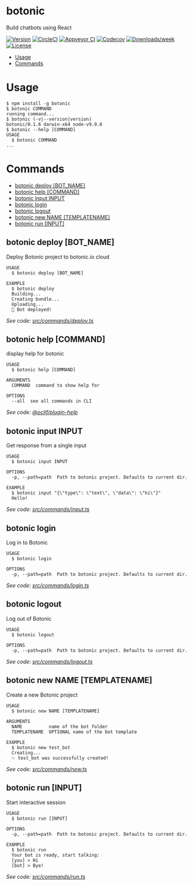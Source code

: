 botonic
=======

Build chatbots using React

[![Version](https://img.shields.io/npm/v/botonic.svg)](https://npmjs.org/package/botonic)
[![CircleCI](https://circleci.com/gh/ericmarcos/botonic/tree/master.svg?style=shield)](https://circleci.com/gh/ericmarcos/botonic/tree/master)
[![Appveyor CI](https://ci.appveyor.com/api/projects/status/github/ericmarcos/botonic?branch=master&svg=true)](https://ci.appveyor.com/project/ericmarcos/botonic/branch/master)
[![Codecov](https://codecov.io/gh/ericmarcos/botonic/branch/master/graph/badge.svg)](https://codecov.io/gh/ericmarcos/botonic)
[![Downloads/week](https://img.shields.io/npm/dw/botonic.svg)](https://npmjs.org/package/botonic)
[![License](https://img.shields.io/npm/l/botonic.svg)](https://github.com/ericmarcos/botonic/blob/master/package.json)

<!-- toc -->
* [Usage](#usage)
* [Commands](#commands)
<!-- tocstop -->
# Usage
<!-- usage -->
```sh-session
$ npm install -g botonic
$ botonic COMMAND
running command...
$ botonic (-v|--version|version)
botonic/0.1.6 darwin-x64 node-v9.9.0
$ botonic --help [COMMAND]
USAGE
  $ botonic COMMAND
...
```
<!-- usagestop -->
# Commands
<!-- commands -->
* [botonic deploy [BOT_NAME]](#botonic-deploy-bot-name)
* [botonic help [COMMAND]](#botonic-help-command)
* [botonic input INPUT](#botonic-input-input)
* [botonic login](#botonic-login)
* [botonic logout](#botonic-logout)
* [botonic new NAME [TEMPLATENAME]](#botonic-new-name-templatename)
* [botonic run [INPUT]](#botonic-run-input)

## botonic deploy [BOT_NAME]

Deploy Botonic project to botonic.io cloud

```
USAGE
  $ botonic deploy [BOT_NAME]

EXAMPLE
  $ botonic deploy
  Building...
  Creating bundle...
  Uploading...
  🚀 Bot deployed!
```

_See code: [src/commands/deploy.ts](https://github.com/hubtype/botonic/blob/v0.1.6/src/commands/deploy.ts)_

## botonic help [COMMAND]

display help for botonic

```
USAGE
  $ botonic help [COMMAND]

ARGUMENTS
  COMMAND  command to show help for

OPTIONS
  --all  see all commands in CLI
```

_See code: [@oclif/plugin-help](https://github.com/oclif/plugin-help/blob/v1.2.3/src/commands/help.ts)_

## botonic input INPUT

Get response from a single input

```
USAGE
  $ botonic input INPUT

OPTIONS
  -p, --path=path  Path to botonic project. Defaults to current dir.

EXAMPLE
  $ botonic input "{\"type\": \"text\", \"data\": \"hi\"}"
  Hello!
```

_See code: [src/commands/input.ts](https://github.com/hubtype/botonic/blob/v0.1.6/src/commands/input.ts)_

## botonic login

Log in to Botonic

```
USAGE
  $ botonic login

OPTIONS
  -p, --path=path  Path to botonic project. Defaults to current dir.
```

_See code: [src/commands/login.ts](https://github.com/hubtype/botonic/blob/v0.1.6/src/commands/login.ts)_

## botonic logout

Log out of Botonic

```
USAGE
  $ botonic logout

OPTIONS
  -p, --path=path  Path to botonic project. Defaults to current dir.
```

_See code: [src/commands/logout.ts](https://github.com/hubtype/botonic/blob/v0.1.6/src/commands/logout.ts)_

## botonic new NAME [TEMPLATENAME]

Create a new Botonic project

```
USAGE
  $ botonic new NAME [TEMPLATENAME]

ARGUMENTS
  NAME          name of the bot folder
  TEMPLATENAME  OPTIONAL name of the bot template

EXAMPLE
  $ botonic new test_bot
  Creating...
  ✨ test_bot was successfully created!
```

_See code: [src/commands/new.ts](https://github.com/hubtype/botonic/blob/v0.1.6/src/commands/new.ts)_

## botonic run [INPUT]

Start interactive session

```
USAGE
  $ botonic run [INPUT]

OPTIONS
  -p, --path=path  Path to botonic project. Defaults to current dir.

EXAMPLE
  $ botonic run
  Your bot is ready, start talking:
  [you] > Hi
  [bot] > Bye!
```

_See code: [src/commands/run.ts](https://github.com/hubtype/botonic/blob/v0.1.6/src/commands/run.ts)_
<!-- commandsstop -->
